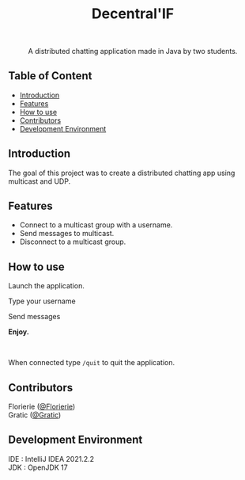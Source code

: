 <h1 align="center"> Decentral'IF </h1> <br>
<p align="center">
  A distributed chatting application made in Java by two students.
</p>

<h2 id="table-content">Table of Content</h2>
<ul>
<li><a href="#introduction">Introduction</a></li>
<li><a href="#features">Features</a></li>
<li><a href="#how-to-use">How to use</a></li>
<li><a href="#contributors">Contributors</a></li>
<li><a href="#development-info">Development Environment</a></li>
</ul>

<h2 id="introduction">Introduction</h2>

The goal of this project was to create a distributed chatting app using multicast and UDP.

<h2 id="features">Features</h2>

* Connect to a multicast group with a username.
* Send messages to multicast.
* Disconnect to a multicast group.

<h2 id="how-to-use">How to use</h2>
<p>Launch the application.</p>
<p>Type your username</p>
<p>Send messages</p>
<p><b>Enjoy.</b></p>
<br>
<p>When connected type <code>/quit</code> to quit the application.</p>

<h2 id="contributors">Contributors</h2>
<p>Florierie (<a href="https://github.com/Florierie">@Florierie</a>)</br>
Gratic (<a href="https://github.com/Gratic">@Gratic</a>)</p>

<h2 id="development-info">Development Environment</h2>
IDE : IntelliJ IDEA 2021.2.2</br>
JDK : OpenJDK 17
